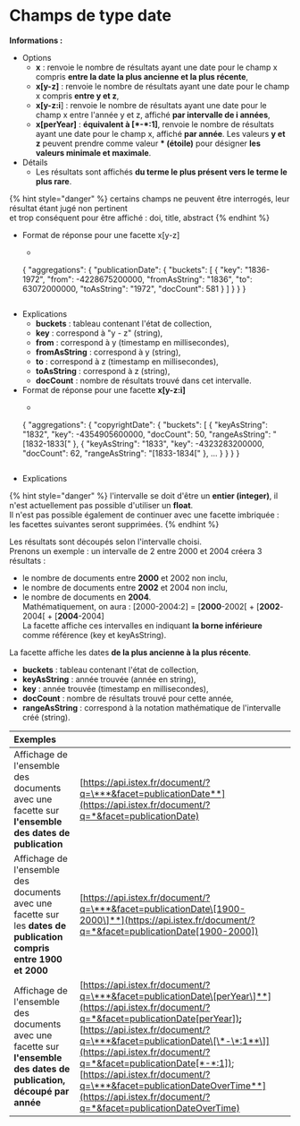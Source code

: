 # Champs de type date

**Informations :**

* Options
  * **x** : renvoie le nombre de résultats ayant une date pour le champ x compris **entre la date la plus ancienne et la plus récente**,
  * **x\[y-z\]** : renvoie le nombre de résultats ayant une date pour le champ x compris **entre y et z**,
  * **x\[y-z:i**\] : renvoie le nombre de résultats ayant une date pour le champ x entre l'année y et z, affiché **par intervalle de i années**,
  * **x\[perYear\]** : **équivalent à \[\*-\*:1\]**, renvoie le nombre de résultats ayant une date pour le champ x, affiché **par année**.  Les valeurs **y et z** peuvent prendre comme valeur **\* \(étoile\)** pour désigner **les valeurs minimale et maximale**.
* Détails
  * Les résultats sont affichés **du terme le plus présent vers le terme le plus rare**.

{% hint style="danger" %}
certains champs ne peuvent être interrogés, leur résultat étant jugé non pertinent  
 et trop conséquent pour être affiché : doi, title, abstract
{% endhint %}

* Format de réponse pour une facette x\[y-z\]
  *   ```javascript
    {
      "aggregations": {
        "publicationDate": {
          "buckets": [
            {
              "key": "1836-1972",
              "from": -4228675200000,
              "fromAsString": "1836",
              "to": 63072000000,
              "toAsString": "1972",
              "docCount": 581
            }
          ]
        }
      }
    }
    ```
* Explications
  * **buckets** : tableau contenant l'état de collection,
  * **key** : correspond à "y - z" \(string\),
  * **from** : correspond à y \(timestamp en millisecondes\),
  * **fromAsString** : correspond à y \(string\),
  * **to** : correspond à z \(timestamp en millisecondes\),
  * **toAsString** : correspond à z \(string\),
  * **docCount** : nombre de résultats trouvé dans cet intervalle.
* Format de réponse pour une facette **x\[y-z:i\]**
  *   ```javascript
    {
      "aggregations": {
        "copyrightDate": {
          "buckets": [
            {
              "keyAsString": "1832",
              "key": -4354905600000,
              "docCount": 50,
              "rangeAsString": "[1832-1833["
            },
            {
              "keyAsString": "1833",
              "key": -4323283200000,
              "docCount": 62,
              "rangeAsString": "[1833-1834["
            },
            ...
          }
        }
      }
    }
    ```
* Explications

{% hint style="danger" %}
l'intervalle se doit d'être un **entier \(integer\)**, il n'est actuellement pas possible d'utiliser un **float**.  
Il n'est pas possible également de continuer avec une facette imbriquée : les facettes suivantes seront supprimées.
{% endhint %}

 Les résultats sont découpés selon l'intervalle choisi.  
Prenons un exemple : un intervalle de 2 entre 2000 et 2004 créera 3 résultats :  
- le nombre de documents entre **2000** et 2002 non inclu,  
- le nombre de documents entre **2002** et 2004 non inclu,  
- le nombre de documents en **2004**.  
Mathématiquement, on aura : \[2000-2004:2\] = \[**2000**-2002\[ + \[**2002**-2004\[ + \[**2004**-2004\]  
La facette affiche ces intervalles en indiquant **la borne inférieure** comme référence \(key et keyAsString\).  
  
La facette affiche les dates **de la plus ancienne à la plus récente**.

* **buckets** : tableau contenant l'état de collection,
* **keyAsString** : année trouvée \(année en string\),
* **key** : année trouvée \(timestamp en millisecondes\),
* **docCount** : nombre de résultats trouvé pour cette année,
* **rangeAsString** : correspond à la notation mathématique de l'intervalle créé \(string\).

| Exemples |  |
| :--- | :--- |
| Affichage de l'ensemble des documents avec une facette sur **l'ensemble des dates de publication** | [https://api.istex.fr/document/?q=\***&facet=publicationDate**](https://api.istex.fr/document/?q=*&facet=publicationDate) |
| Affichage de l'ensemble des documents avec une facette sur les **dates de publication compris entre 1900 et 2000** | [https://api.istex.fr/document/?q=\***&facet=publicationDate\[1900-2000\]**](https://api.istex.fr/document/?q=*&facet=publicationDate[1900-2000]) |
| Affichage de l'ensemble des documents avec une facette sur **l'ensemble des dates de publication, découpé par année** | [https://api.istex.fr/document/?q=\***&facet=publicationDate\[perYear\]**](https://api.istex.fr/document/?q=*&facet=publicationDate[perYear])**;** [https://api.istex.fr/document/?q=\***&facet=publicationDate\[\*-\*:1**\]](https://api.istex.fr/document/?q=*&facet=publicationDate[*-*:1]);                               [https://api.istex.fr/document/?q=\***&facet=publicationDateOverTime**](https://api.istex.fr/document/?q=*&facet=publicationDateOverTime) |

